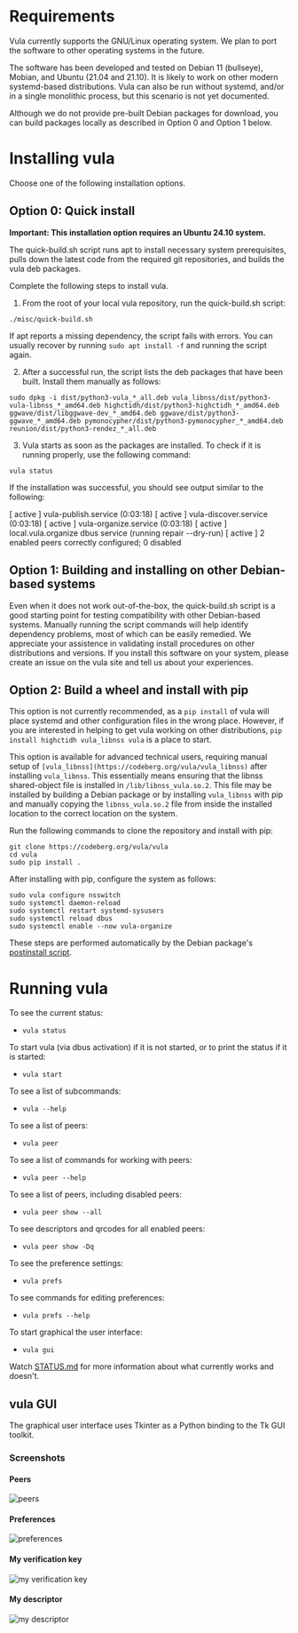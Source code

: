 # Requirements

Vula currently supports the GNU/Linux operating system. We plan to port the software to other operating systems in the future.

The software has been developed and tested on Debian 11 (bullseye), Mobian, and Ubuntu (21.04 and 21.10). It is likely to work on other modern systemd-based distributions. Vula can also be run without systemd, and/or in a single monolithic process, but this scenario is not yet documented.

Although we do not provide pre-built Debian packages for download, you can build packages locally as described in Option 0 and Option 1 below.

# Installing vula

Choose one of the following installation options.

## Option 0: Quick install

**Important: This installation option requires an Ubuntu 24.10 system.**

The quick-build.sh script runs apt to install necessary system prerequisites, pulls down the latest code from the required git repositories, and builds the vula deb packages.

Complete the following steps to install vula.

1. From the root of your local vula repository, run the quick-build.sh script: 

```
./misc/quick-build.sh
```

If apt reports a missing dependency, the script fails with errors. You can usually recover by running `sudo apt install -f` and running the script again.

2. After a successful run, the script lists the deb packages that have been built. Install them manually as follows:

```
sudo dpkg -i dist/python3-vula_*_all.deb vula_libnss/dist/python3-vula-libnss_*_amd64.deb highctidh/dist/python3-highctidh_*_amd64.deb ggwave/dist/libggwave-dev_*_amd64.deb ggwave/dist/python3-ggwave_*_amd64.deb pymonocypher/dist/python3-pymonocypher_*_amd64.deb reunion/dist/python3-rendez_*_all.deb
```

3. Vula starts as soon as the packages are installed. To check if it is running properly, use the following command:

```
vula status
```

If the installation was successful, you should see output similar to the following:

[ active ] vula-publish.service                (0:03:18)
[ active ] vula-discover.service               (0:03:18)
[ active ] vula-organize.service               (0:03:18)
[ active ] local.vula.organize dbus service (running repair --dry-run)
[ active ] 2 enabled peers correctly configured; 0 disabled


## Option 1: Building and installing on other Debian-based systems

Even when it does not work out-of-the-box, the quick-build.sh script is a good starting point for testing compatibility with other Debian-based systems. Manually running the script commands will help identify dependency problems, most of which can be easily remedied. We appreciate your assistence in validating install procedures on other distributions and versions. If you install this software on your system, please create an issue on the vula site and tell us about your experiences.


## Option 2: Build a wheel and install with pip

This option is not currently recommended, as a `pip install` of vula will place systemd and other configuration files in the wrong place. However, if you are interested in helping to get vula working on other distributions, `pip install highctidh vula_libnss vula` is a place to start.

This option is available for advanced technical users, requiring manual setup of `[vula_libnss](https://codeberg.org/vula/vula_libnss)` after installing `vula_libnss`. This essentially means ensuring that the libnss shared-object file is installed in `/lib/libnss_vula.so.2`. This file may be installed by building a Debian package or by installing `vula_libnss` with pip and manually copying the `libnss_vula.so.2` file from inside the installed location to the correct location on the system.

Run the following commands to clone the repository and install with pip:

```
git clone https://codeberg.org/vula/vula
cd vula
sudo pip install .
```

After installing with pip, configure the system as follows:

```
sudo vula configure nsswitch
sudo systemctl daemon-reload
sudo systemctl restart systemd-sysusers
sudo systemctl reload dbus
sudo systemctl enable --now vula-organize
```

These steps are performed automatically by the Debian package's [postinstall script](https://codeberg.org/vula/vula/src/branch/main/misc/python3-vula.postinst).


# Running vula

To see the current status:
* `vula status`

To start vula (via dbus activation) if it is not started, or to print the status
if it is started:
* `vula start`

To see a list of subcommands:
* `vula --help`

To see a list of peers:
* `vula peer`

To see a list of commands for working with peers:
* `vula peer --help`

To see a list of peers, including disabled peers:
* `vula peer show --all`

To see descriptors and qrcodes for all enabled peers:
* `vula peer show -Dq`

To see the preference settings:
* `vula prefs`

To see commands for editing preferences:
* `vula prefs --help`

To start graphical the user interface:
* `vula gui`

Watch 
[STATUS.md](https://codeberg.org/vula/vula/src/branch/main/STATUS.md) for more information about what currently works and doesn't.

## vula GUI

The graphical user interface uses Tkinter as a Python binding to the Tk GUI toolkit.

### Screenshots

#### Peers
![peers](misc/frontend/peer.png)

#### Preferences
![preferences](misc/frontend/dashboard.png)

#### My verification key
![my verification key](misc/frontend/verification_key.png)

#### My descriptor
![my descriptor](misc/frontend/descriptor.png)










